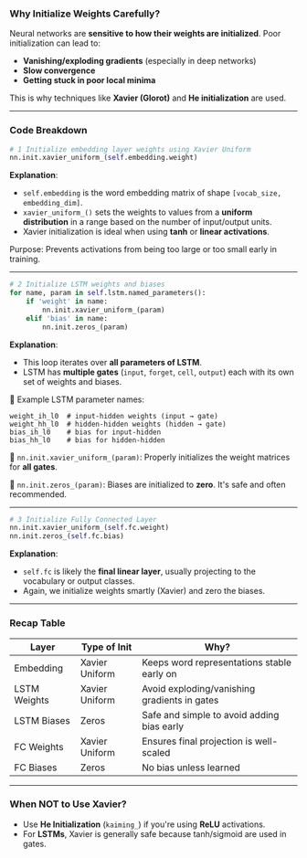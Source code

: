 

###  Why Initialize Weights Carefully?

Neural networks are **sensitive to how their weights are initialized**. Poor initialization can lead to:

* **Vanishing/exploding gradients** (especially in deep networks)
* **Slow convergence**
* **Getting stuck in poor local minima**

This is why techniques like **Xavier (Glorot)** and **He initialization** are used.

---

### Code Breakdown

```python
# 1️ Initialize embedding layer weights using Xavier Uniform
nn.init.xavier_uniform_(self.embedding.weight)
```

 **Explanation**:

* `self.embedding` is the word embedding matrix of shape `[vocab_size, embedding_dim]`.
* `xavier_uniform_()` sets the weights to values from a **uniform distribution** in a range based on the number of input/output units.
* Xavier initialization is ideal when using **tanh** or **linear activations**.

 Purpose: Prevents activations from being too large or too small early in training.

---

```python
# 2️ Initialize LSTM weights and biases
for name, param in self.lstm.named_parameters():
    if 'weight' in name:
        nn.init.xavier_uniform_(param)
    elif 'bias' in name:
        nn.init.zeros_(param)
```

 **Explanation**:

* This loop iterates over **all parameters of LSTM**.
* LSTM has **multiple gates** (`input`, `forget`, `cell`, `output`) each with its own set of weights and biases.

🔹 Example LSTM parameter names:

```
weight_ih_l0  # input-hidden weights (input → gate)
weight_hh_l0  # hidden-hidden weights (hidden → gate)
bias_ih_l0    # bias for input-hidden
bias_hh_l0    # bias for hidden-hidden
```

🔹 `nn.init.xavier_uniform_(param)`: Properly initializes the weight matrices for **all gates**.

🔹 `nn.init.zeros_(param)`: Biases are initialized to **zero**. It's safe and often recommended.

---

```python
# 3️ Initialize Fully Connected Layer
nn.init.xavier_uniform_(self.fc.weight)
nn.init.zeros_(self.fc.bias)
```

 **Explanation**:

* `self.fc` is likely the **final linear layer**, usually projecting to the vocabulary or output classes.
* Again, we initialize weights smartly (Xavier) and zero the biases.

---

###  Recap Table

| Layer        | Type of Init   | Why?                                         |
| ------------ | -------------- | -------------------------------------------- |
| Embedding    | Xavier Uniform | Keeps word representations stable early on   |
| LSTM Weights | Xavier Uniform | Avoid exploding/vanishing gradients in gates |
| LSTM Biases  | Zeros          | Safe and simple to avoid adding bias early   |
| FC Weights   | Xavier Uniform | Ensures final projection is well-scaled      |
| FC Biases    | Zeros          | No bias unless learned                       |

---

###  When NOT to Use Xavier?

* Use **He Initialization** (`kaiming_`) if you're using **ReLU** activations.
* For **LSTMs**, Xavier is generally safe because tanh/sigmoid are used in gates.

